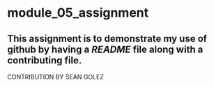 # module_05_assignment


## This assignment is to demonstrate my use of **github** by having a *README* file along with a contributing file.

CONTRIBUTION BY SEAN GOLEZ
